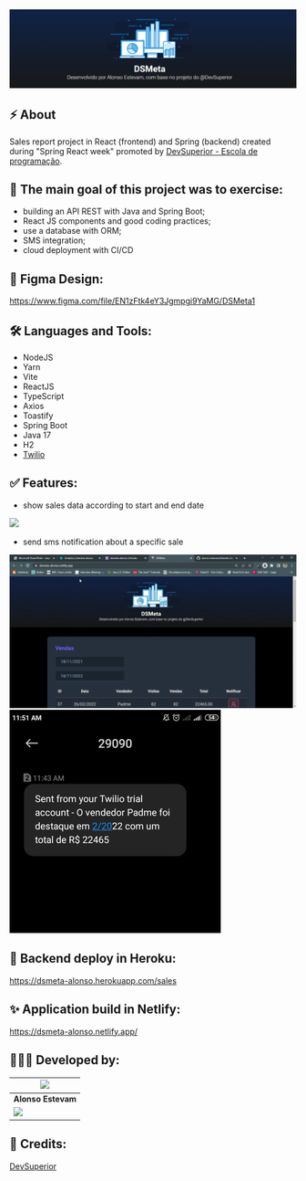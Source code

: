 <img src="./public/bg-readme.png" alt="logo do DSMeta">

## ⚡️ About
Sales report project in React (frontend) and Spring (backend) created during "Spring React week" promoted by [DevSuperior - Escola de programação](https://devsuperior.com.br).


## 🎯 The main goal of this project was to exercise:
* building an API REST with Java and Spring Boot;
* React JS components and good coding practices; 
* use a database with ORM;
* SMS integration;
* cloud deployment with CI/CD

## 🎨 Figma Design:
https://www.figma.com/file/EN1zFtk4eY3Jgmpgi9YaMG/DSMeta1

## 🛠 Languages and Tools:
* NodeJS
* Yarn
* Vite
* ReactJS
* TypeScript
* Axios
* Toastify
* Spring Boot
* Java 17
* H2
* [Twilio](twilio.com)

## ✅ Features:
* show sales data according to start and end date
<img src="./public/data-update.gif">

* send sms notification about a specific sale
<img src="./public/envio-sms.gif">
<img src="./public/print-sms-twilio.jpg">

## 🌱 Backend deploy in Heroku:
https://dsmeta-alonso.herokuapp.com/sales

## ✨ Application build in Netlify:
https://dsmeta-alonso.netlify.app/

## 👨🏽‍💻 Developed by:
<img width="100" src="https://avatars.githubusercontent.com/u/86576674?s=96&v=4">  |
| ------------- | 
| **Alonso Estevam**  | 
| <a href="https://www.linkedin.com/in/alonso-estevam" target="_blank" rel="noreferrer"><img src="https://img.shields.io/badge/linkedin-%230077B5.svg?style=for-the-badge&logo=linkedin&logoColor=white"/></a>

## 📌 Credits:
[DevSuperior](https://devsuperior.com.br)
